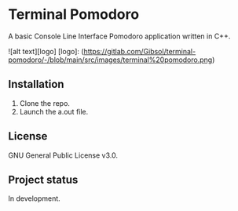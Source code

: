 # Terminal Pomodoro

A basic Console Line Interface Pomodoro application written in C++.

![alt text][logo]
[logo]: (https://gitlab.com/Gibsol/terminal-pomodoro/-/blob/main/src/images/terminal%20pomodoro.png)

## Installation
1. Clone the repo.
2. Launch the a.out file.  

## License
GNU General Public License v3.0.

## Project status
In development.
